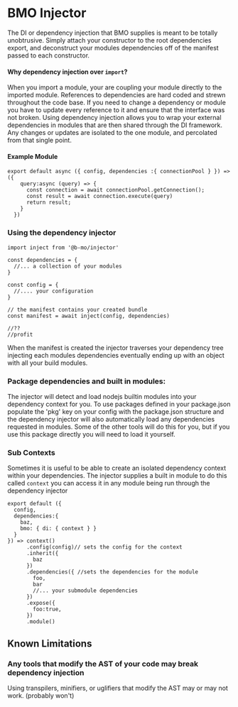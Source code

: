 # BMO Injector

The DI or dependency injection that BMO supplies is meant to be totally unobtrusive.
Simply attach your constructor to the root dependencies export, and deconstruct your modules dependencies
off of the manifest passed to each constructor.

#### Why dependency injection over `import`?

When you import a module, your are coupling your module directly to the imported module.
References to dependencies are hard coded and strewn throughout the code base.
If you need to change a dependency or module you have to update every reference to it and ensure that
the interface was not broken. Using dependency injection allows you to wrap your
external dependencies in modules that are then shared through the DI framework.
Any changes or updates are isolated to the one module, and percolated from that single point.


#### Example Module

```
export default async ({ config, dependencies :{ connectionPool } }) => ({
    query:async (query) => {
      const connection = await connectionPool.getConnection();
      const result = await connection.execute(query)
      return result;
    }
  })
```


### Using the dependency injector

```
import inject from '@b-mo/injector'

const dependencies = {
  //... a collection of your modules
}

const config = {
  //.... your configuration
}

// the manifest contains your created bundle
const manifest = await inject(config, dependencies)

//??
//profit

```

When the manifest is created the injector traverses your dependency tree injecting each modules dependencies
eventually ending up with an object with all your build modules.

### Package dependencies and built in modules:
The injector will detect and load nodejs builtin modules into your dependency context for you.
To use packages defined in your package.json populate the 'pkg' key on your config with the package.json
structure and the dependency injector will also automatically load any dependencies requested in modules.
Some of the other tools will do this for you, but if you use this package directly you will need to load it yourself.

### Sub Contexts
Sometimes it is useful to be able to create an isolated dependency context within your dependencies.
The injector supplies a built in module to do this called `context` you can access it in any module being run
through the dependency injector


```
export default ({
  config,
  dependencies:{
    baz,
    bmo: { di: { context } }
  }
}) => context()
      .config(config)// sets the config for the context
      .inherit({
        baz
      })
      .dependencies({ //sets the dependencies for the module
        foo,
        bar
        //... your submodule dependencies
      })
      .expose({
        foo:true,
      })
      .module()
```

## Known Limitations

### Any tools that modify the AST of your code may break dependency injection

Using transpilers, minifiers, or uglifiers that modify the AST may or may not work. (probably won't)

